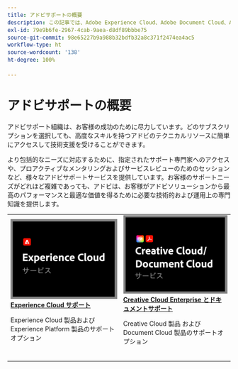 ```yaml
---
title: アドビサポートの概要
description: この記事では、Adobe Experience Cloud、Adobe Document Cloud、Adobe Creative Cloud のカスタマーサポートオプションの概要を説明します。
exl-id: 79e9b6fe-2967-4cab-9aea-d8df89bbbe75
source-git-commit: 98e65227b9a988b32bdfb32a8c371f2474ea4ac5
workflow-type: ht
source-wordcount: '138'
ht-degree: 100%

---
```


# アドビサポートの概要

アドビサポート組織は、お客様の成功のために尽力しています。どのサブスクリプションを選択しても、高度なスキルを持つアドビのテクニカルリソースに簡単にアクセスして技術支援を受けることができます。

より包括的なニーズに対応するために、指定されたサポート専門家へのアクセスや、プロアクティブなメンタリングおよびサービスレビューのためのセッションなど、様々なアドビサポートサービスを提供しています。お客様のサポートニーズがどれほど複雑であっても、アドビは、お客様がアドビソリューションから最高のパフォーマンスと最適な価値を得るために必要な技術的および運用上の専門知識を提供します。

<table style="table-layout:fixed">
<tr>
  <td>
    <a href="dx-overview.md">
    <img alt="DX のサポート" src="assets/ECthumbnail.png"/>
    </a>
    <div>
    <a href="dx-overview.md"><strong>Experience Cloud サポート</strong></a>
    </div>
    <p>Experience Cloud 製品および Experience Platform 製品のサポートオプション</p>
    <br>
  </td>
  <td>
    <a href="dme-overview.md">
      <img alt="ビジネス" src="assets/CCDCThumbnail.png">
    </a>
    <div>
    <a href="dme-overview.md"><strong>Creative Cloud Enterprise とドキュメントサポート</strong></a>
    </div>
    <p>Creative Cloud 製品 および Document Cloud 製品のサポートオプション</p>
    <br>
  </td>
</tr>
</table>
